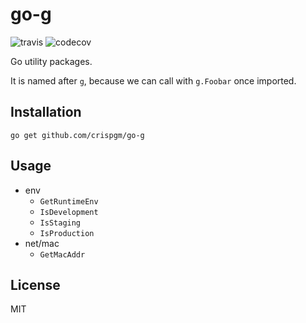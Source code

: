 # go-g

![travis](https://travis-ci.org/crispgm/go-g.svg?branch=master)
![codecov](https://codecov.io/gh/crispgm/go-g/branch/master/graph/badge.svg)

Go utility packages.

It is named after `g`, because we can call with `g.Foobar` once imported.

## Installation

```shell
go get github.com/crispgm/go-g
```

## Usage

* env
  * `GetRuntimeEnv`
  * `IsDevelopment`
  * `IsStaging`
  * `IsProduction`
* net/mac
  * `GetMacAddr`

## License

MIT
